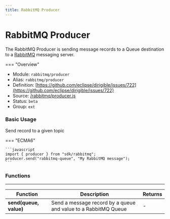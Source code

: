 ```yaml
---
title: RabbitMQ Producer
---
```


RabbitMQ Producer
===

The RabbitMQ Producer is sending message records to a Queue destination to a [RabbitMQ](https://www.rabbitmq.com/) messaging server.

=== "Overview"
- Module: `rabbitmq/producer`
- Alias: `rabbitmq/producer`
- Definition: [https://github.com/eclipse/dirigible/issues/722](https://github.com/eclipse/dirigible/issues/722)
- Source: [/rabbitmq/producer.js](https://github.com/eclipse/dirigible/tree/master/components/api-rabbitmq/src/main/resources/META-INF/dirigible/rabbitmq/producer.js)
- Status: `beta`
- Group: `ext`


### Basic Usage

Send record to a given topic

=== "ECMA6"

    ```javascript
    import { producer } from "sdk/rabbitmq";
    producer.send("rabbitmq-queue", "My RabbitMQ message");
    ```

<!-- === "CommonJS"

    ```javascript
    const producer = require("rabbitmq/producer");
    producer.send("rabbitmq-queue", "My RabbitMQ message");
    ``` -->


### Functions
---

Function     | Description | Returns
------------ | ----------- | --------
**send(queue, value)**   | Send a message record by a queue and value to a RabbitMQ Queue | *-*
